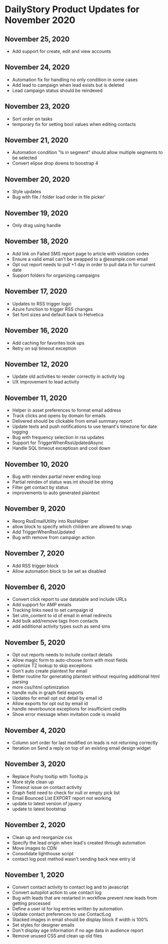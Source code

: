 # DailyStory Product Updates for November 2020
## November 25, 2020
* Add support for create, edit and view accounts

## November 24, 2020
* Automation fix for handling no only condition in some cases
* Add lead to campaign when lead exists but is deleted
* Lead campaign status should be reindexed

## November 23, 2020
* Sort order on tasks
* temporary fix for setting bool values when editing contacts

## November 21, 2020
* Automation condition "Is in segment" should allow multiple segments to be selected
* Convert elipse drop downs to boostrap 4

## November 20, 2020
* Style updates
* Bug with file / folder load order in file picker'

## November 19, 2020
* Only drag using handle

## November 18, 2020
* Add link on Failed SMS report page to article with violation codes
* Ensure a valid email can't be swapped to a @example.com email
* Opt out report needs to pull +1 day in order to pull data in for current date
* Support folders for organizing campaigns

## November 17, 2020
* Updates to RSS trigger logic
* Azure function to trigger RSS changes
* Set font sizes and default back to Helvetica

## November 16, 2020
* Add caching for favorites look ups
* Retry on sql timeout exception

## November 12, 2020
* Update old activities to render correctly in activity log
* UX improvement to lead activity

## November 11, 2020
* Helper in asset preferences to format email address
* Track clicks and opens by domain for emails
* Delivered should be clickable from email summary report
* Update texts and push notifications to use tenant's timezone for date logging
* Bug with frequency selection in rss updates
* Support for TriggerWhenRssUpdatedAsync
* Handle SQL timeout exceptiosn and cool down

## November 10, 2020
* Bug with reindex partial never ending loop
* Partial reindex of status was int should be string
* Filter get contact by status
* improvements to auto generated plaintext

## November 9, 2020
* Reorg RssEmailUtility into RssHelper
* allow block to specify which children are allowed to snap
* Add TriggerWhenRssUpdated
* Bug with remove from campaign action

## November 7, 2020
* Add RSS trigger block
* Allow automation block to be set as disabled

## November 6, 2020
* Convert click report to use datatable and include URLs
* Add support for AMP emails
* Tracking links need to set campaign id
* Set utm_content to id of email in email redirects
* Add bulk add/remove tags from contacts
* add additional activity types such as send sms

## November 5, 2020
* Opt out reports needs to include contact details
* Allow magic form to auto-choose form with most fields
* optimize TZ lookup to skip exceptions
* Don't auto create plaintext for email
* Better routine for generating plaintext without requiring additional html parsing
* more css/html optimization
* handle nulls in graph field exports
* Updates for email opt out detail by email id
* Allow exports for opt out by email id
* handle neverbounce exceptions for insufficient credits
* Show error message when invitation code is invalid

## November 4, 2020
* Column sort order for last modified on leads is not returning correctly
* Iteration on Send a reply on top of an existing email design widget

## November 3, 2020
* Replace Poshy tooltip with Tooltip.js
* More style clean up
* Timeout issue on contact activity
* Graph field need to check for null or empty pick list
* Email Bounced List EXPORT report not working
* update to latest version of jquery
* update to latest bootstrap

## November 2, 2020
* Clean up and reorganize css
* Specify the lead origin when lead's created through automation
* Move images to CDN
* Consolidate lighthouse script
* contact log post method wasn't sending back new entry id

## November 1, 2020
* Convert contact activity to contact log and to javascript
* Convert autopilot action to use contact log
* Bug with leads that are restarted in workflow prevent new leads from getting processed
* Define a user id for log entries written by automation
* Update contact preferences to use ContactLog
* Stacked images in email should be display block if width is 100%
* Set styles for designer emails
* Don't display age information if no age data in audience report
* Remove unused CSS and clean up old files
